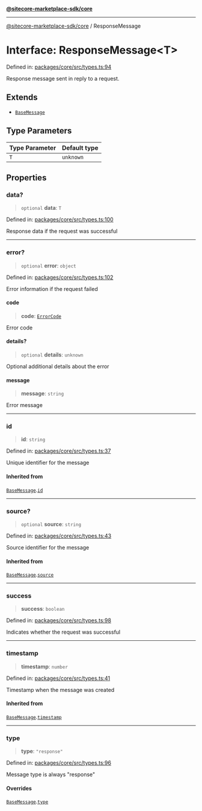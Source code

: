 [**@sitecore-marketplace-sdk/core**](../README.md)

***

[@sitecore-marketplace-sdk/core](../README.md) / ResponseMessage

# Interface: ResponseMessage\<T\>

Defined in: [packages/core/src/types.ts:94](https://github.com/Sitecore/sitecore-marketplace-sdk/blob/52ce51a9eb68c659f71f11d434c89a18a730796e/packages/core/src/types.ts#L94)

Response message sent in reply to a request.

## Extends

- [`BaseMessage`](BaseMessage.md)

## Type Parameters

| Type Parameter | Default type |
| ------ | ------ |
| `T` | `unknown` |

## Properties

### data?

> `optional` **data**: `T`

Defined in: [packages/core/src/types.ts:100](https://github.com/Sitecore/sitecore-marketplace-sdk/blob/52ce51a9eb68c659f71f11d434c89a18a730796e/packages/core/src/types.ts#L100)

Response data if the request was successful

***

### error?

> `optional` **error**: `object`

Defined in: [packages/core/src/types.ts:102](https://github.com/Sitecore/sitecore-marketplace-sdk/blob/52ce51a9eb68c659f71f11d434c89a18a730796e/packages/core/src/types.ts#L102)

Error information if the request failed

#### code

> **code**: [`ErrorCode`](../enumerations/ErrorCode.md)

Error code

#### details?

> `optional` **details**: `unknown`

Optional additional details about the error

#### message

> **message**: `string`

Error message

***

### id

> **id**: `string`

Defined in: [packages/core/src/types.ts:37](https://github.com/Sitecore/sitecore-marketplace-sdk/blob/52ce51a9eb68c659f71f11d434c89a18a730796e/packages/core/src/types.ts#L37)

Unique identifier for the message

#### Inherited from

[`BaseMessage`](BaseMessage.md).[`id`](BaseMessage.md#id)

***

### source?

> `optional` **source**: `string`

Defined in: [packages/core/src/types.ts:43](https://github.com/Sitecore/sitecore-marketplace-sdk/blob/52ce51a9eb68c659f71f11d434c89a18a730796e/packages/core/src/types.ts#L43)

Source identifier for the message

#### Inherited from

[`BaseMessage`](BaseMessage.md).[`source`](BaseMessage.md#source)

***

### success

> **success**: `boolean`

Defined in: [packages/core/src/types.ts:98](https://github.com/Sitecore/sitecore-marketplace-sdk/blob/52ce51a9eb68c659f71f11d434c89a18a730796e/packages/core/src/types.ts#L98)

Indicates whether the request was successful

***

### timestamp

> **timestamp**: `number`

Defined in: [packages/core/src/types.ts:41](https://github.com/Sitecore/sitecore-marketplace-sdk/blob/52ce51a9eb68c659f71f11d434c89a18a730796e/packages/core/src/types.ts#L41)

Timestamp when the message was created

#### Inherited from

[`BaseMessage`](BaseMessage.md).[`timestamp`](BaseMessage.md#timestamp)

***

### type

> **type**: `"response"`

Defined in: [packages/core/src/types.ts:96](https://github.com/Sitecore/sitecore-marketplace-sdk/blob/52ce51a9eb68c659f71f11d434c89a18a730796e/packages/core/src/types.ts#L96)

Message type is always "response"

#### Overrides

[`BaseMessage`](BaseMessage.md).[`type`](BaseMessage.md#type)
